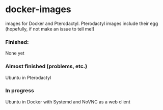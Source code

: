 # docker-images
images for Docker and Pterodactyl. Pterodactyl images include their egg (hopefully, if not make an issue to tell me!)

### Finished:
None yet

### Almost finished (problems, etc.)
Ubuntu in Pterodactyl

### In progress
Ubuntu in Docker with Systemd and NoVNC as a web client
